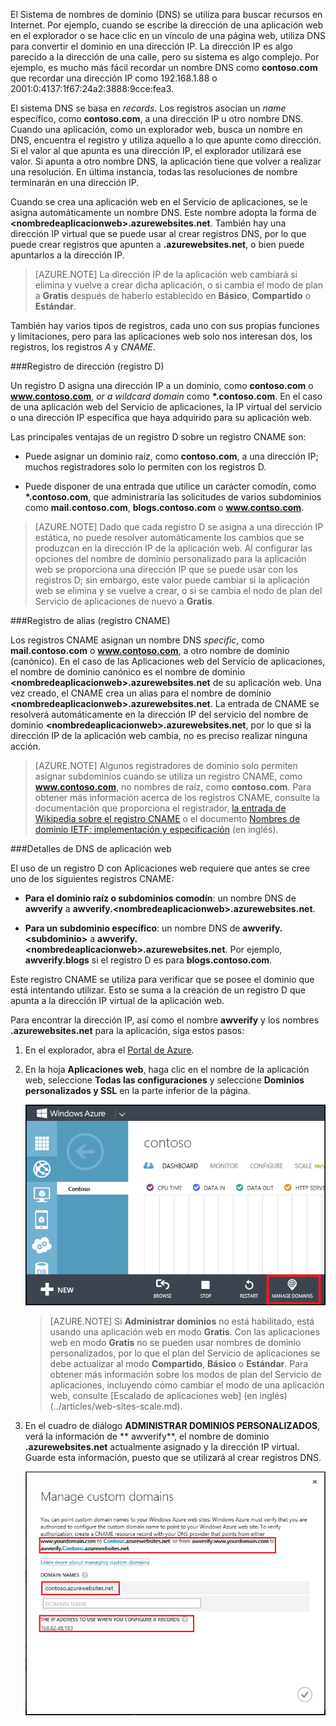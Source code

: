 ﻿El Sistema de nombres de dominio (DNS) se utiliza para buscar recursos en Internet. Por ejemplo, cuando se escribe la dirección de una aplicación web en el explorador o se hace clic en un vínculo de una página web, utiliza DNS para convertir el dominio en una dirección IP. La dirección IP es algo parecido a la dirección de una calle, pero su sistema es algo complejo. Por ejemplo, es mucho más fácil recordar un nombre DNS como **contoso.com** que recordar una dirección IP como 192.168.1.88 o 2001:0:4137:1f67:24a2:3888:9cce:fea3.

El sistema DNS se basa en *records*. Los registros asocian un *name* específico, como **contoso.com**, a una dirección IP u otro nombre DNS. Cuando una aplicación, como un explorador web, busca un nombre en DNS, encuentra el registro y utiliza aquello a lo que apunte como dirección. Si el valor al que apunta es una dirección IP, el explorador utilizará ese valor. Si apunta a otro nombre DNS, la aplicación tiene que volver a realizar una resolución. En última instancia, todas las resoluciones de nombre terminarán en una dirección IP.

Cuando se crea una aplicación web en el Servicio de aplicaciones, se le asigna automáticamente un nombre DNS. Este nombre adopta la forma de **&lt;nombredeaplicacionweb&gt;.azurewebsites.net**. También hay una dirección IP virtual que se puede usar al crear registros DNS, por lo que puede crear registros que apunten a **.azurewebsites.net**, o bien puede apuntarlos a la dirección IP.

> [AZURE.NOTE] La dirección IP de la aplicación web cambiará si elimina y vuelve a crear dicha aplicación, o si cambia el modo de plan a **Gratis** después de haberlo establecido en **Básico**, **Compartido** o **Estándar**.

También hay varios tipos de registros, cada uno con sus propias funciones y limitaciones, pero para las aplicaciones web solo nos interesan dos, los registros, los registros *A* y *CNAME*.

###Registro de dirección (registro D)

Un registro D asigna una dirección IP a un dominio, como **contoso.com** o **www.contoso.com**, *or a wildcard domain* como **\*.contoso.com**. En el caso de una aplicación web del Servicio de aplicaciones, la IP virtual del servicio o una dirección IP específica que haya adquirido para su aplicación web.

Las principales ventajas de un registro D sobre un registro CNAME son:

* Puede asignar un dominio raíz, como **contoso.com**, a una dirección IP; muchos registradores solo lo permiten con los registros D.

* Puede disponer de una entrada que utilice un carácter comodín, como **\*.contoso.com**, que administraría las solicitudes de varios subdominios como **mail.contoso.com**, **blogs.contoso.com** o **www.contso.com**.

> [AZURE.NOTE] Dado que cada registro D se asigna a una dirección IP estática, no puede resolver automáticamente los cambios que se produzcan en la dirección IP de la aplicación web. Al configurar las opciones del nombre de dominio personalizado para la aplicación web se proporciona una dirección IP que se puede usar con los registros D; sin embargo, este valor puede cambiar si la aplicación web se elimina y se vuelve a crear, o si se cambia el nodo de plan del Servicio de aplicaciones de nuevo a **Gratis**.

###Registro de alias (registro CNAME)

Los registros  CNAME asignan un nombre DNS *specific*, como **mail.contoso.com** o **www.contoso.com**, a otro nombre de dominio (canónico). En el caso de las Aplicaciones web del Servicio de aplicaciones, el nombre de dominio canónico es el nombre de dominio **&lt;nombredeaplicacionweb>.azurewebsites.net** de su aplicación web. Una vez creado, el CNAME crea un alias para el nombre de dominio **&lt;nombredeaplicacionweb>.azurewebsites.net**. La entrada de CNAME se resolverá automáticamente en la dirección IP del servicio del nombre de dominio **&lt;nombredeaplicacionweb>.azurewebsites.net**, por lo que si la dirección IP de la aplicación web cambia, no es preciso realizar ninguna acción.

> [AZURE.NOTE] Algunos registradores de dominio solo permiten asignar subdominios cuando se utiliza un registro CNAME, como **www.contoso.com**, no nombres de raíz, como **contoso.com**. Para obtener más información acerca de los registros CNAME, consulte la documentación que proporciona el registrador, <a href="http://en.wikipedia.org/wiki/CNAME_record">la entrada de Wikipedia sobre el registro CNAME</a> o el documento <a href="http://tools.ietf.org/html/rfc1035">Nombres de dominio IETF: implementación y especificación</a> (en inglés).

###Detalles de DNS de aplicación web

El uso de un registro D con Aplicaciones web requiere que antes se cree uno de los siguientes registros CNAME:

* **Para el dominio raíz o subdominios comodín**: un nombre DNS de **awverify** a  **awverify.&lt;nombredeaplicacionweb&gt;.azurewebsites.net**.

* **Para un subdominio específico**: un nombre DNS de **awverify.&lt;subdominio>** a **awverify.&lt;nombredeaplicacionweb&gt;.azurewebsites.net**. Por ejemplo, **awverify.blogs** si el registro D es para **blogs.contoso.com**.

Este registro CNAME se utiliza para verificar que se posee el dominio que está intentando utilizar. Esto se suma a la creación de un registro D que apunta a la dirección IP virtual de la aplicación web.

Para encontrar la dirección IP, así como el nombre **awverify** y los nombres **.azurewebsites.net** para la aplicación, siga estos pasos:

1. En el explorador, abra el [Portal de Azure](https://portal.azure.com).

2. En la hoja **Aplicaciones web**, haga clic en el nombre de la aplicación web, seleccione **Todas las configuraciones** y seleccione **Dominios personalizados y SSL** en la parte inferior de la página.

	![](./media/custom-dns-web-site/dncmntask-cname-6.png)

	> [AZURE.NOTE] Si **Administrar dominios** no está habilitado, está usando una aplicación web en modo **Gratis**. Con las aplicaciones web en modo **Gratis** no se pueden usar nombres de dominio personalizados, por lo que el plan del Servicio de aplicaciones se debe actualizar al modo **Compartido**, **Básico** o **Estándar**. Para obtener más información sobre los modos de plan del Servicio de aplicaciones, incluyendo cómo cambiar el modo de una aplicación web, consulte [Escalado de aplicaciones web] (en inglés)(../articles/web-sites-scale.md).

6. En el cuadro de diálogo **ADMINISTRAR DOMINIOS PERSONALIZADOS**, verá la información de ** awverify**, el nombre de dominio **.azurewebsites.net** actualmente asignado y la dirección IP virtual. Guarde esta información, puesto que se utilizará al crear registros DNS.

	![](./media/custom-dns-web-site/managecustomdomains.png)


<!--HONumber=49-->